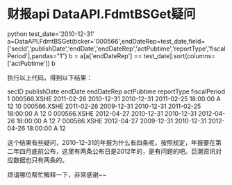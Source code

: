 # 财报api DataAPI.FdmtBSGet疑问


python
test_date='2010-12-31'
a=DataAPI.FdmtBSGet(ticker='000566',endDateRep=test_date,field=['secId','publishDate','endDate','endDateRep','actPubtime','reportType','fiscalPeriod'],pandas="1")
b = a[a['endDateRep'] == test_date].sort(columns=['actPubtime'])
b


执行以上代码，得到以下结果：


   secID	  publishDate	endDate	  endDateRep	actPubtime	  reportType	fiscalPeriod
1	000566.XSHE	2011-02-26	2010-12-31	2010-12-31	2011-02-25 18:00:00	A	     12
10	000566.XSHE	2011-02-26	2009-12-31	2010-12-31	2011-02-25 18:00:00	A	     12
0	000566.XSHE	2012-04-27	2010-12-31	2010-12-31	2012-04-26 18:00:00	A	     12
7	000566.XSHE	2012-04-27	2009-12-31	2010-12-31	2012-04-26 18:00:00	A	     12

这个结果有些疑问，2010-12-31的年报为什么有四条呢，按照规定，年报要在第二年四月底前公布，这里有两条公布日是2012年的，是有问题的吧。巨潮资讯对应数据也只有两条的。

烦请哪位帮忙解释一下，非常感谢~~
